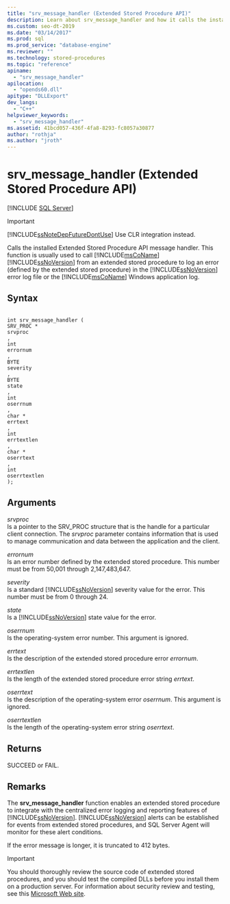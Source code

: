 ```yaml
---
title: "srv_message_handler (Extended Stored Procedure API)"
description: Learn about srv_message_handler and how it calls the installed Extended Stored Procedure API message handler.
ms.custom: seo-dt-2019
ms.date: "03/14/2017"
ms.prod: sql
ms.prod_service: "database-engine"
ms.reviewer: ""
ms.technology: stored-procedures
ms.topic: "reference"
apiname: 
  - "srv_message_handler"
apilocation: 
  - "opends60.dll"
apitype: "DLLExport"
dev_langs: 
  - "C++"
helpviewer_keywords: 
  - "srv_message_handler"
ms.assetid: 41bcd057-436f-4fa8-8293-fc8057a30877
author: "rothja"
ms.author: "jroth"
---
```

# srv_message_handler (Extended Stored Procedure API)
 [!INCLUDE [SQL Server](../../includes/applies-to-version/sqlserver.md)]
    
> [!IMPORTANT]  
>  [!INCLUDE[ssNoteDepFutureDontUse](../../includes/ssnotedepfuturedontuse-md.md)] Use CLR integration instead.  
  
 Calls the installed Extended Stored Procedure API message handler. This function is usually used to call [!INCLUDE[msCoName](../../includes/msconame-md.md)] [!INCLUDE[ssNoVersion](../../includes/ssnoversion-md.md)] from an extended stored procedure to log an error (defined by the extended stored procedure) in the [!INCLUDE[ssNoVersion](../../includes/ssnoversion-md.md)] error log file or the [!INCLUDE[msCoName](../../includes/msconame-md.md)] Windows application log.  
  
## Syntax  
  
```  
  
int srv_message_handler (  
SRV_PROC *  
srvproc  
,  
int  
errornum  
,  
BYTE   
severity  
,  
BYTE  
state  
,  
int  
oserrnum  
,  
char *  
errtext  
,  
int  
errtextlen  
,  
char *  
oserrtext  
,  
int  
oserrtextlen  
);  
```  
  
## Arguments  
 *srvproc*  
 Is a pointer to the SRV_PROC structure that is the handle for a particular client connection. The *srvproc* parameter contains information that is used to manage communication and data between the application and the client.  
  
 *errornum*  
 Is an error number defined by the extended stored procedure. This number must be from 50,001 through 2,147,483,647.  
  
 *severity*  
 Is a standard [!INCLUDE[ssNoVersion](../../includes/ssnoversion-md.md)] severity value for the error. This number must be from 0 through 24.  
  
 *state*  
 Is a [!INCLUDE[ssNoVersion](../../includes/ssnoversion-md.md)] state value for the error.  
  
 *oserrnum*  
 Is the operating-system error number. This argument is ignored.  
  
 *errtext*  
 Is the description of the extended stored procedure error *errornum*.  
  
 *errtextlen*  
 Is the length of the extended stored procedure error string *errtext*.  
  
 *oserrtext*  
 Is the description of the operating-system error *oserrnum*. This argument is ignored.  
  
 *oserrtextlen*  
 Is the length of the operating-system error string *oserrtext*.  
  
## Returns  
 SUCCEED or FAIL.  
  
## Remarks  
 The **srv_message_handler** function enables an extended stored procedure to integrate with the centralized error logging and reporting features of [!INCLUDE[ssNoVersion](../../includes/ssnoversion-md.md)]. [!INCLUDE[ssNoVersion](../../includes/ssnoversion-md.md)] alerts can be established for events from extended stored procedures, and SQL Server Agent will monitor for these alert conditions.  
  
 If the error message is longer, it is truncated to 412 bytes.  
  
> [!IMPORTANT]  
>  You should thoroughly review the source code of extended stored procedures, and you should test the compiled DLLs before you install them on a production server. For information about security review and testing, see this [Microsoft Web site](https://msdn.microsoft.com/security/).  
  
  
